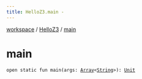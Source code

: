 ```yaml
---
title: HelloZ3.main - 
---
```


[workspace](../index.html) / [HelloZ3](index.html) / [main](./main.html)

# main

`open static fun main(args: `[`Array`](https://kotlinlang.org/api/latest/jvm/stdlib/kotlin/-array/index.html)`<`[`String`](https://kotlinlang.org/api/latest/jvm/stdlib/kotlin/-string/index.html)`>): `[`Unit`](https://kotlinlang.org/api/latest/jvm/stdlib/kotlin/-unit/index.html)